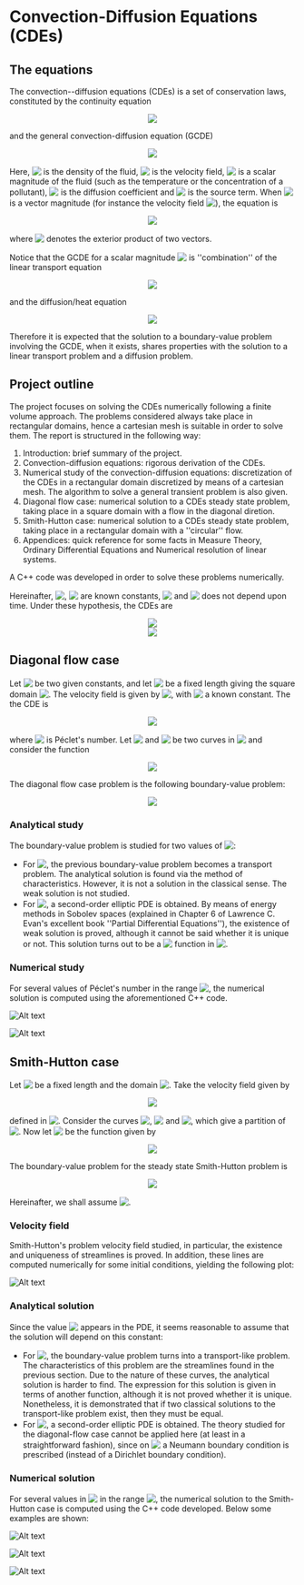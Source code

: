 # Convection-Diffusion Equations (CDEs)

## The equations

The convection--diffusion equations (CDEs) is a set of conservation laws, constituted by the continuity equation 

<!-- $$
\frac{\partial \rho}{\partial t} + \nabla \cdot (\rho \mathbf{v}) = 0
$$ --> 

<div align="center"><img style="background: white;" src="https://render.githubusercontent.com/render/math?math=%5Cfrac%7B%5Cpartial%20%5Crho%7D%7B%5Cpartial%20t%7D%20%2B%20%5Cnabla%20%5Ccdot%20(%5Crho%20%5Cmathbf%7Bv%7D)%20%3D%200"></div>

and the general convection-diffusion equation (GCDE)

<!-- $$
\rho \frac{\partial \phi}{\partial t} + \rho \mathbf{v} \cdot \nabla \phi = \nabla \cdot \left( \Gamma_\phi \nabla \phi \right) + \dot{s}_\phi
$$ --> 

<div align="center"><img style="background: white;" src="https://render.githubusercontent.com/render/math?math=%5Crho%20%5Cfrac%7B%5Cpartial%20%5Cphi%7D%7B%5Cpartial%20t%7D%20%2B%20%5Crho%20%5Cmathbf%7Bv%7D%20%5Ccdot%20%5Cnabla%20%5Cphi%20%3D%20%5Cnabla%20%5Ccdot%20%5Cleft(%20%5CGamma_%5Cphi%20%5Cnabla%20%5Cphi%20%5Cright)%20%2B%20%5Cdot%7Bs%7D_%5Cphi"></div>

Here, <!-- $\rho$ --> <img style="transform: translateY(0.1em); background: white;" src="https://render.githubusercontent.com/render/math?math=%5Crho"> is the density of the fluid, <!-- $\mathbf{v}$ --> <img style="transform: translateY(0.1em); background: white;" src="https://render.githubusercontent.com/render/math?math=%5Cmathbf%7Bv%7D"> is the velocity field, <!-- $\phi$ --> <img style="transform: translateY(0.1em); background: white;" src="https://render.githubusercontent.com/render/math?math=%5Cphi"> is a scalar magnitude of the fluid (such as the temperature or the concentration of a pollutant), <!-- $\Gamma_\phi$ --> <img style="transform: translateY(0.1em); background: white;" src="https://render.githubusercontent.com/render/math?math=%5CGamma_%5Cphi"> is the diffusion coefficient and <!-- $\dot{s}_\phi$ --> <img style="transform: translateY(0.1em); background: white;" src="https://render.githubusercontent.com/render/math?math=%5Cdot%7Bs%7D_%5Cphi"> is the source term. When <!-- $\phi$ --> <img style="transform: translateY(0.1em); background: white;" src="https://render.githubusercontent.com/render/math?math=%5Cphi"> is a vector magnitude (for instance the velocity field <!-- $\mathbf{v}$ --> <img style="transform: translateY(0.1em); background: white;" src="https://render.githubusercontent.com/render/math?math=%5Cmathbf%7Bv%7D">), the equation is 

<!-- $$
\frac{\partial(\rho \phi)}{\partial t} + \nabla \cdot (\rho \mathbf{v} \otimes \mathbf{\phi}) = \nabla \cdot \left( \Gamma_\phi \nabla \phi \right) + \dot{s} _\phi
$$ --> 

<div align="center"><img style="background: white;" src="https://render.githubusercontent.com/render/math?math=%5Cfrac%7B%5Cpartial(%5Crho%20%5Cphi)%7D%7B%5Cpartial%20t%7D%20%2B%20%5Cnabla%20%5Ccdot%20(%5Crho%20%5Cmathbf%7Bv%7D%20%5Cotimes%20%5Cmathbf%7B%5Cphi%7D)%20%3D%20%5Cnabla%20%5Ccdot%20%5Cleft(%20%5CGamma_%5Cphi%20%5Cnabla%20%5Cphi%20%5Cright)%20%2B%20%5Cdot%7Bs%7D%20_%5Cphi"></div> 

where <!-- $\otimes$ --> <img style="transform: translateY(0.1em); background: white;" src="https://render.githubusercontent.com/render/math?math=%5Cotimes"> denotes the exterior product of two vectors.

Notice that the GCDE for a scalar magnitude <!-- $\phi$ --> <img style="transform: translateY(0.1em); background: white;" src="https://render.githubusercontent.com/render/math?math=%5Cphi"> is ''combination'' of the linear transport equation 

<!-- $$
\frac{\partial \phi}{\partial t} + \mathbf{v} \cdot \nabla \phi = \dot{s}_\phi
$$ --> 

<div align="center"><img style="background: white;" src="https://render.githubusercontent.com/render/math?math=%5Cfrac%7B%5Cpartial%20%5Cphi%7D%7B%5Cpartial%20t%7D%20%2B%20%5Cmathbf%7Bv%7D%20%5Ccdot%20%5Cnabla%20%5Cphi%20%3D%20%5Cdot%7Bs%7D_%5Cphi"></div>

and the diffusion/heat equation

<!-- $$
\frac{\partial \phi}{\partial t} = \Delta \phi + \dot{s}_\phi
$$ --> 

<div align="center"><img style="background: white;" src="https://render.githubusercontent.com/render/math?math=%5Cfrac%7B%5Cpartial%20%5Cphi%7D%7B%5Cpartial%20t%7D%20%3D%20%5CDelta%20%5Cphi%20%2B%20%5Cdot%7Bs%7D_%5Cphi"></div>

Therefore it is expected that the solution to a boundary-value problem involving the GCDE, when it exists, shares properties with the solution to a linear transport problem and a diffusion problem.

## Project outline

The project focuses on solving the CDEs numerically following a finite volume approach. The problems considered always take place in rectangular domains, hence a cartesian mesh is suitable in order to solve them. The report is structured in the following way:

1. Introduction: brief summary of the project.
2. Convection-diffusion equations: rigorous derivation of the CDEs.
3. Numerical study of the convection-diffusion equations: discretization of the CDEs in a rectangular domain discretized by means of a cartesian mesh. The algorithm to solve a general transient problem is also given.
4. Diagonal flow case: numerical solution to a CDEs steady state problem, taking place in a square domain with a flow in the diagonal diretion.
5. Smith-Hutton case: numerical solution to a CDEs steady state problem, taking place in a rectangular domain with a ''circular'' flow.
6. Appendices: quick reference for some facts in Measure Theory, Ordinary Differential Equations and Numerical resolution of linear systems.

A C++ code was developed in order to solve these problems numerically. 

Hereinafter, <!-- $\rho$ --> <img style="transform: translateY(0.1em); background: white;" src="https://render.githubusercontent.com/render/math?math=%5Crho">, <!-- $\Gamma$ --> <img style="transform: translateY(0.1em); background: white;" src="https://render.githubusercontent.com/render/math?math=%5CGamma"> are known constants, <!-- $\dot{s}_\phi = 0$ --> <img style="transform: translateY(0.1em); background: white;" src="https://render.githubusercontent.com/render/math?math=%5Cdot%7Bs%7D_%5Cphi%20%3D%200"> and <!-- $\mathbf{v}$ --> <img style="transform: translateY(0.1em); background: white;" src="https://render.githubusercontent.com/render/math?math=%5Cmathbf%7Bv%7D"> does not depend upon time. Under these hypothesis, the CDEs are

<!-- $$
\nabla \cdot \mathbf{v} = 0
$$ --> 

<div align="center"><img style="background: white;" src="https://render.githubusercontent.com/render/math?math=%5Cnabla%20%5Ccdot%20%5Cmathbf%7Bv%7D%20%3D%200"></div>

<!-- $$
\frac{\rho}{\Gamma} \mathbf{v} \cdot \nabla \phi = \Delta \phi
$$ --> 

<div align="center"><img style="background: white;" src="https://render.githubusercontent.com/render/math?math=%5Cfrac%7B%5Crho%7D%7B%5CGamma%7D%20%5Cmathbf%7Bv%7D%20%5Ccdot%20%5Cnabla%20%5Cphi%20%3D%20%5CDelta%20%5Cphi"></div>

## Diagonal flow case

Let <!-- $\phi_\text{low} < \phi_\text{high}$ --> <img style="transform: translateY(0.1em); background: white;" src="https://render.githubusercontent.com/render/math?math=%5Cphi_%5Ctext%7Blow%7D%20%3C%20%5Cphi_%5Ctext%7Bhigh%7D"> be two given constants, and let <!-- $L > 0$ --> <img style="transform: translateY(0.1em); background: white;" src="https://render.githubusercontent.com/render/math?math=L%20%3E%200"> be a fixed length giving the square domain <!-- $\Omega = (0,L) \times (0,L)$ --> <img style="transform: translateY(0.1em); background: white;" src="https://render.githubusercontent.com/render/math?math=%5COmega%20%3D%20(0%2CL)%20%5Ctimes%20(0%2CL)">. The velocity field is given by <!-- $\mathbf{v} = \frac{v_0}{\sqrt{2}} \mathbf{i} + \frac{v_0}{\sqrt{2}} \mathbf{j}$ --> <img style="transform: translateY(0.1em); background: white;" src="https://render.githubusercontent.com/render/math?math=%5Cmathbf%7Bv%7D%20%3D%20%5Cfrac%7Bv_0%7D%7B%5Csqrt%7B2%7D%7D%20%5Cmathbf%7Bi%7D%20%2B%20%5Cfrac%7Bv_0%7D%7B%5Csqrt%7B2%7D%7D%20%5Cmathbf%7Bj%7D">, with <!-- $v_0 > 0$ --> <img style="transform: translateY(0.1em); background: white;" src="https://render.githubusercontent.com/render/math?math=v_0%20%3E%200"> a known constant. The the CDE is

<!-- $$
\frac{\rho}{\Gamma} \mathbf{v} \cdot \nabla \phi = \frac{1}{\sqrt{2} L} \frac{\rho v_0 L}{\Gamma} \left( \frac{\partial \phi}{\partial x} + \frac{\partial \phi}{\partial y} \right) = \beta \, \mathrm{Pe} \left( \frac{\partial \phi}{\partial x} + \frac{\partial \phi}{\partial y} \right) = \Delta \phi
$$ --> 

<div align="center"><img style="background: white;" src="https://render.githubusercontent.com/render/math?math=%5Cfrac%7B%5Crho%7D%7B%5CGamma%7D%20%5Cmathbf%7Bv%7D%20%5Ccdot%20%5Cnabla%20%5Cphi%20%3D%20%5Cfrac%7B1%7D%7B%5Csqrt%7B2%7D%20L%7D%20%5Cfrac%7B%5Crho%20v_0%20L%7D%7B%5CGamma%7D%20%5Cleft(%20%5Cfrac%7B%5Cpartial%20%5Cphi%7D%7B%5Cpartial%20x%7D%20%2B%20%5Cfrac%7B%5Cpartial%20%5Cphi%7D%7B%5Cpartial%20y%7D%20%5Cright)%20%3D%20%5Cbeta%20%5C%2C%20%5Cmathrm%7BPe%7D%20%5Cleft(%20%5Cfrac%7B%5Cpartial%20%5Cphi%7D%7B%5Cpartial%20x%7D%20%2B%20%5Cfrac%7B%5Cpartial%20%5Cphi%7D%7B%5Cpartial%20y%7D%20%5Cright)%20%3D%20%5CDelta%20%5Cphi"></div>

where <!-- $\mathrm{Pe}$ --> <img style="transform: translateY(0.1em); background: white;" src="https://render.githubusercontent.com/render/math?math=%5Cmathrm%7BPe%7D"> is Péclet's number. Let <!-- $C_1 = [0,L) \times {0} \cup {L} \times [0,L)$ --> <img style="transform: translateY(0.1em); background: white;" src="https://render.githubusercontent.com/render/math?math=C_1%20%3D%20%5B0%2CL)%20%5Ctimes%20%7B0%7D%20%5Ccup%20%7BL%7D%20%5Ctimes%20%5B0%2CL)"> and <!-- $C_2 = {0} \times (0,L] \cup (0,L] \times {L}$ --> <img style="transform: translateY(0.1em); background: white;" src="https://render.githubusercontent.com/render/math?math=C_2%20%3D%20%7B0%7D%20%5Ctimes%20(0%2CL%5D%20%5Ccup%20(0%2CL%5D%20%5Ctimes%20%7BL%7D"> be two curves in <!-- $\partial \Omega$ --> <img style="transform: translateY(0.1em); background: white;" src="https://render.githubusercontent.com/render/math?math=%5Cpartial%20%5COmega"> and consider the function

<!-- $$
g(x,y) = 
\left\{
    \begin{aligned}
        &\phi_\text{low} & &\text{if } (x,y) \in C_1 \\
        &\phi_\text{high} & &\text{if } (x,y) \in C_2 \\
        &0 & &\text{otherwise}
    \end{aligned}
\right.
$$ --> 

<div align="center"><img style="background: white;" src="https://render.githubusercontent.com/render/math?math=g(x%2Cy)%20%3D%20%0A%5Cleft%5C%7B%0A%20%20%20%20%5Cbegin%7Baligned%7D%0A%20%20%20%20%20%20%20%20%26%5Cphi_%5Ctext%7Blow%7D%20%26%20%26%5Ctext%7Bif%20%7D%20(x%2Cy)%20%5Cin%20C_1%20%5C%5C%0A%20%20%20%20%20%20%20%20%26%5Cphi_%5Ctext%7Bhigh%7D%20%26%20%26%5Ctext%7Bif%20%7D%20(x%2Cy)%20%5Cin%20C_2%20%5C%5C%0A%20%20%20%20%20%20%20%20%260%20%26%20%26%5Ctext%7Botherwise%7D%0A%20%20%20%20%5Cend%7Baligned%7D%0A%5Cright."></div>

The diagonal flow case problem is the following boundary-value problem:

<!-- $$
\left\{
    \begin{aligned} 
        \Delta \phi - \left( \frac{\partial \phi}{\partial x} + \frac{\partial \phi}{\partial y} \right) \beta \, \mathrm{Pe} &= 0 & &\text{in } \Omega \\
        \phi &= g & &\text{on } \partial \Omega
    \end{aligned}
\right.
$$ --> 

<div align="center"><img style="background: white;" src="https://render.githubusercontent.com/render/math?math=%5Cleft%5C%7B%0A%20%20%20%20%5Cbegin%7Baligned%7D%20%0A%20%20%20%20%20%20%20%20%5CDelta%20%5Cphi%20-%20%5Cleft(%20%5Cfrac%7B%5Cpartial%20%5Cphi%7D%7B%5Cpartial%20x%7D%20%2B%20%5Cfrac%7B%5Cpartial%20%5Cphi%7D%7B%5Cpartial%20y%7D%20%5Cright)%20%5Cbeta%20%5C%2C%20%5Cmathrm%7BPe%7D%20%26%3D%200%20%26%20%26%5Ctext%7Bin%20%7D%20%5COmega%20%5C%5C%0A%20%20%20%20%20%20%20%20%5Cphi%20%26%3D%20g%20%26%20%26%5Ctext%7Bon%20%7D%20%5Cpartial%20%5COmega%0A%20%20%20%20%5Cend%7Baligned%7D%0A%5Cright."></div>

### Analytical study

The boundary-value problem is studied for two values of <!-- $\mathrm{Pe}$ --> <img style="transform: translateY(0.1em); background: white;" src="https://render.githubusercontent.com/render/math?math=%5Cmathrm%7BPe%7D">:

- For <!-- $\mathrm{Pe} = \infty$ --> <img style="transform: translateY(0.1em); background: white;" src="https://render.githubusercontent.com/render/math?math=%5Cmathrm%7BPe%7D%20%3D%20%5Cinfty">, the previous boundary-value problem becomes a transport problem. The analytical solution is found via the method of characteristics. However, it is not a solution in the classical sense. The weak solution is not studied.
- For <!-- $\mathrm{Pe} \in [0,\infty)$ --> <img style="transform: translateY(0.1em); background: white;" src="https://render.githubusercontent.com/render/math?math=%5Cmathrm%7BPe%7D%20%5Cin%20%5B0%2C%5Cinfty)">, a second-order elliptic PDE is obtained. By means of energy methods in Sobolev spaces (explained in Chapter 6 of Lawrence C. Evan's excellent book ''Partial Differential Equations''), the existence of weak solution is proved, although it cannot be said whether it is unique or not. This solution turns out to be a <!-- $\mathcal{C}^\infty$ --> <img style="transform: translateY(0.1em); background: white;" src="https://render.githubusercontent.com/render/math?math=%5Cmathcal%7BC%7D%5E%5Cinfty"> function in <!-- $\Omega$ --> <img style="transform: translateY(0.1em); background: white;" src="https://render.githubusercontent.com/render/math?math=%5COmega">.

### Numerical study

For several values of Péclet's number in the range <!-- $[10^{-9}, 10^9]$ --> <img style="transform: translateY(0.1em); background: white;" src="https://render.githubusercontent.com/render/math?math=%5B10%5E%7B-9%7D%2C%2010%5E9%5D">, the numerical solution is computed using the aforementioned C++ code. 

![Alt text](readme_images/diagonal_case_1.PNG?raw=true "Title")

![Alt text](readme_images/diagonal_case_2.PNG?raw=true "Title")

## Smith-Hutton case

Let <!-- $L > 0$ --> <img style="transform: translateY(0.1em); background: white;" src="https://render.githubusercontent.com/render/math?math=L%20%3E%200"> be a fixed length and the domain <!-- $\Omega = (-L,L) \times (0,L)$ --> <img style="transform: translateY(0.1em); background: white;" src="https://render.githubusercontent.com/render/math?math=%5COmega%20%3D%20(-L%2CL)%20%5Ctimes%20(0%2CL)">. Take the velocity field given by

<!-- $$
\mathbf{v} = 2 y (1 - x^2) \mathbf{i} - 2 x (1 - y^2) \mathbf{j}
$$ --> 

<div align="center"><img style="background: white;" src="https://render.githubusercontent.com/render/math?math=%5Cmathbf%7Bv%7D%20%3D%202%20y%20(1%20-%20x%5E2)%20%5Cmathbf%7Bi%7D%20-%202%20x%20(1%20-%20y%5E2)%20%5Cmathbf%7Bj%7D"></div>

defined in <!-- $\overline{\Omega}$ --> <img style="transform: translateY(0.1em); background: white;" src="https://render.githubusercontent.com/render/math?math=%5Coverline%7B%5COmega%7D">. Consider the curves <!-- $C_1 = [-L,0] \times \{ 0 \}$ --> <img style="transform: translateY(0.1em); background: white;" src="https://render.githubusercontent.com/render/math?math=C_1%20%3D%20%5B-L%2C0%5D%20%5Ctimes%20%5C%7B%200%20%5C%7D">, <!-- $C_2 = (\{-L\} \times (0,L)) \cup ([-L,L] \times \{ L \}) \cup (\{ L \} \times [0,L))$ --> <img style="transform: translateY(0.1em); background: white;" src="https://render.githubusercontent.com/render/math?math=C_2%20%3D%20(%5C%7B-L%5C%7D%20%5Ctimes%20(0%2CL))%20%5Ccup%20(%5B-L%2CL%5D%20%5Ctimes%20%5C%7B%20L%20%5C%7D)%20%5Ccup%20(%5C%7B%20L%20%5C%7D%20%5Ctimes%20%5B0%2CL))"> and <!-- $C_3 = (0,L) \times \{0\}$ --> <img style="transform: translateY(0.1em); background: white;" src="https://render.githubusercontent.com/render/math?math=C_3%20%3D%20(0%2CL)%20%5Ctimes%20%5C%7B0%5C%7D">, which give a partition of <!-- $\partial \Omega$ --> <img style="transform: translateY(0.1em); background: white;" src="https://render.githubusercontent.com/render/math?math=%5Cpartial%20%5COmega">. Now let <!-- $g \colon C_1 \cup C_2 \to \mathbb{R}$ --> <img style="transform: translateY(0.1em); background: white;" src="https://render.githubusercontent.com/render/math?math=g%20%5Ccolon%20C_1%20%5Ccup%20C_2%20%5Cto%20%5Cmathbb%7BR%7D"> be the function given by

<!-- $$
g(x,y) = 
\left\{
    \begin{aligned}
        &1 + \tanh{(10(2x+1))} & &\text{if } (x,y) \in C_1 \\
        &1 - \tanh{(10)} & &\text{if } (x,y) \in C_2
    \end{aligned}
\right.
$$ --> 

<div align="center"><img style="background: white;" src="https://render.githubusercontent.com/render/math?math=g(x%2Cy)%20%3D%20%0A%5Cleft%5C%7B%0A%20%20%20%20%5Cbegin%7Baligned%7D%0A%20%20%20%20%20%20%20%20%261%20%2B%20%5Ctanh%7B(10(2x%2B1))%7D%20%26%20%26%5Ctext%7Bif%20%7D%20(x%2Cy)%20%5Cin%20C_1%20%5C%5C%0A%20%20%20%20%20%20%20%20%261%20-%20%5Ctanh%7B(10)%7D%20%26%20%26%5Ctext%7Bif%20%7D%20(x%2Cy)%20%5Cin%20C_2%0A%20%20%20%20%5Cend%7Baligned%7D%0A%5Cright."></div>

The boundary-value problem for the steady state Smith-Hutton problem is

<!-- $$
\left\{
    \begin{aligned}
        \Delta \phi - \frac{\rho}{\Gamma} \mathbf{v} \cdot \nabla \phi &= 0 & &\text{in } \Omega \\
        \phi &= g & &\text{on } C_1 \cup C_2 \\
        \frac{\partial \phi}{\partial y} &= 0 & &\text{on } C_3
    \end{aligned}
\right.
$$ --> 

<div align="center"><img style="background: white;" src="https://render.githubusercontent.com/render/math?math=%5Cleft%5C%7B%0A%20%20%20%20%5Cbegin%7Baligned%7D%0A%20%20%20%20%20%20%20%20%5CDelta%20%5Cphi%20-%20%5Cfrac%7B%5Crho%7D%7B%5CGamma%7D%20%5Cmathbf%7Bv%7D%20%5Ccdot%20%5Cnabla%20%5Cphi%20%26%3D%200%20%26%20%26%5Ctext%7Bin%20%7D%20%5COmega%20%5C%5C%0A%20%20%20%20%20%20%20%20%5Cphi%20%26%3D%20g%20%26%20%26%5Ctext%7Bon%20%7D%20C_1%20%5Ccup%20C_2%20%5C%5C%0A%20%20%20%20%20%20%20%20%5Cfrac%7B%5Cpartial%20%5Cphi%7D%7B%5Cpartial%20y%7D%20%26%3D%200%20%26%20%26%5Ctext%7Bon%20%7D%20C_3%0A%20%20%20%20%5Cend%7Baligned%7D%0A%5Cright."></div>

Hereinafter, we shall assume <!-- $L = 1 \ \mathrm{m}$ --> <img style="transform: translateY(0.1em); background: white;" src="https://render.githubusercontent.com/render/math?math=L%20%3D%201%20%5C%20%5Cmathrm%7Bm%7D">.

### Velocity field

Smith-Hutton's problem velocity field studied, in particular, the existence and uniqueness of streamlines is proved. In addition, these lines are computed numerically for some initial conditions, yielding the following plot:

![Alt text](readme_images/smith_hutton_velocity_field.PNG?raw=true "Title")

### Analytical solution

Since the value <!-- $\rho / \Gamma$ --> <img style="transform: translateY(0.1em); background: white;" src="https://render.githubusercontent.com/render/math?math=%5Crho%20%2F%20%5CGamma"> appears in the PDE, it seems reasonable to assume that the solution will depend on this constant:

- For <!-- $\rho / \Gamma = \infty$ --> <img style="transform: translateY(0.1em); background: white;" src="https://render.githubusercontent.com/render/math?math=%5Crho%20%2F%20%5CGamma%20%3D%20%5Cinfty">, the boundary-value problem turns into a transport-like problem. The characteristics of this problem are the streamlines found in the previous section. Due to the nature of these curves, the analytical solution is harder to find. The expression for this solution is given in terms of another function, although it is not proved whether it is unique. Nonetheless, it is demonstrated that if two classical solutions to the transport-like problem exist, then they must be equal. 
- For <!-- $\rho / \Gamma \in [0,\infty)$ --> <img style="transform: translateY(0.1em); background: white;" src="https://render.githubusercontent.com/render/math?math=%5Crho%20%2F%20%5CGamma%20%5Cin%20%5B0%2C%5Cinfty)">, a second-order elliptic PDE is obtained. The theory studied for the diagonal-flow case cannot be applied here (at least in a straightforward fashion), since on <!-- $C_3$ --> <img style="transform: translateY(0.1em); background: white;" src="https://render.githubusercontent.com/render/math?math=C_3"> a Neumann boundary condition is prescribed (instead of a Dirichlet boundary condition).

### Numerical solution

For several values in <!-- $\rho / \Gamma$ --> <img style="transform: translateY(0.1em); background: white;" src="https://render.githubusercontent.com/render/math?math=%5Crho%20%2F%20%5CGamma"> in the range <!-- $[10^{-9}, 10^9]$ --> <img style="transform: translateY(0.1em); background: white;" src="https://render.githubusercontent.com/render/math?math=%5B10%5E%7B-9%7D%2C%2010%5E9%5D">, the numerical solution to the Smith-Hutton case is computed using the C++ code developed. Below some examples are shown:

![Alt text](readme_images/smith_huttton_+1.PNG?raw=true "Title")

![Alt text](readme_images/smith_huttton_+9.PNG?raw=true "Title")

![Alt text](readme_images/smith_huttton_-9.PNG?raw=true "Title")







